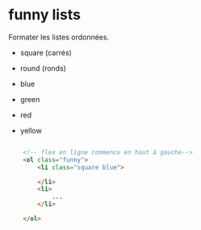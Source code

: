 # funny lists

Formater les listes ordonnées. 

- square (carrés)
- round (ronds)

- blue
- green
- red
- yellow

```html

    <!-- flex en ligne commence en haut à gauche-->
    <ol class="funny">
        <li class="square blue">

        </li>
        <li>
            ... 
        </li>

    </ol>
```